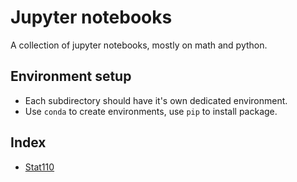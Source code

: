 # Jupyter notebooks

A collection of jupyter notebooks, mostly on math and python.

## Environment setup

- Each subdirectory should have it's own dedicated environment.
- Use `conda` to create environments, use `pip` to install package.

## Index

- [Stat110](./math/stat110/README.md)
